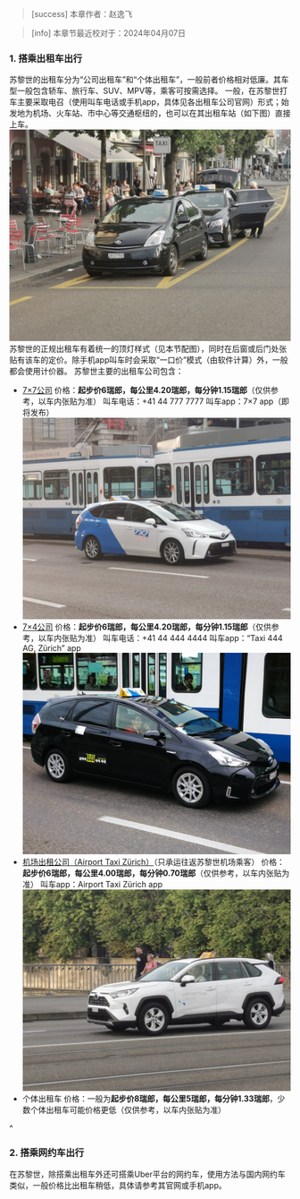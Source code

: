 > [success] 本章作者：赵逸飞

> [info] 本章节最近校对于：2024年04月07日

### **1. 搭乘出租车出行**
苏黎世的出租车分为“公司出租车”和“个体出租车”，一般前者价格相对低廉。其车型一般包含轿车、旅行车、SUV、MPV等，乘客可按需选择。
一般，在苏黎世打车主要采取电召（使用叫车电话或手机app，具体见各出租车公司官网）形式；始发地为机场、火车站、市中心等交通枢纽的，也可以在其出租车站（如下图）直接上车。
![](../../.topwrite/assets/d90c3e50c1d2e26592f26b5abd1824d.jpg)
苏黎世的正规出租车有着统一的顶灯样式（见本节配图），同时在后窗或后门处张贴有该车的定价。除手机app叫车时会采取“一口价”模式（由软件计算）外，一般都会使用计价器。
苏黎世主要的出租车公司包含：
- [7×7公司](<https://www.7x7.ch/en/chauffeur-services/taxis/>)
价格：**起步价6瑞郎，每公里4.20瑞郎，每分钟1.15瑞郎**（仅供参考，以车内张贴为准）
叫车电话：+41 44 777 7777
叫车app：7×7 app（即将发布）
![](../../.topwrite/assets/7a4d85d529ed20c520f9cfe9967aeeb.jpg)
- [7×4公司](<https://www.taxi444.ch/>)
价格：**起步价6瑞郎，每公里4.20瑞郎，每分钟1.15瑞郎**（仅供参考，以车内张贴为准）
叫车电话：+41 44 444 4444
叫车app：“Taxi 444 AG, Zürich” app
![](../../.topwrite/assets/a2a5ff9c65a4e56500e3d2bf4099dd8.jpg)
- [机场出租公司（Airport Taxi Zürich）](<https://www.airporttaxi-zuerich.ch/en>)（只承运往返苏黎世机场乘客）
价格：**起步价6瑞郎，每公里4.00瑞郎，每分钟0.70瑞郎**（仅供参考，以车内张贴为准）
叫车app：Airport Taxi Zürich app
![](../../.topwrite/assets/f4c19107bf54d09c4f1dd3ff5a8a8b9.jpg)
- 个体出租车
价格：一般为**起步价8瑞郎，每公里5瑞郎，每分钟1.33瑞郎**，少数个体出租车可能价格更低（仅供参考，以车内张贴为准）

^
### **2. 搭乘网约车出行**
在苏黎世，除搭乘出租车外还可搭乘Uber平台的网约车，使用方法与国内网约车类似，一般价格比出租车稍低，具体请参考其官网或手机app。